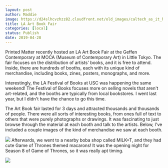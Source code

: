 ```yaml
---
layout: post
author: Maddie
image: https://d24slhcvzhzz82.cloudfront.net/old_images/caltech_as_it_happens/6a0105349b8251970b0240a4a63b23200b.jpg
title: LA Art Book Fair
categories: [local]
status: Publish
date: 2019-04-28
---
```


Printed Matter recently hosted an LA Art Book Fair at the Geffen Contemporary at MOCA (Museum of Contemporary Art) in Little Tokyo. The fair focuses on the distribution of artists' books, and it is free to attend. Inside, there are hundreds of booths, each with its unique kind of merchandise, including books, zines, posters, monographs, and more.

Interestingly, the LA Festival of Books at USC was happening the same weekend! The Festival of Books focuses more on selling novels that aren't art-related, and the booths are typically from local bookstores. I went last year, but I didn't have the chance to go this time.

The Art Book fair lasted for 3 days and attracted thousands and thousands of people. There were all sorts of interesting books, from ones full of text to others that were purely photographs or drawings. It was fascinating to just browse through the material at each booth and talk to the artists. Below, I've included a couple images of the kind of merchandise we saw at each booth.


![](https://d24slhcvzhzz82.cloudfront.net/old_images/caltech_as_it_happens/6a0105349b8251970b0240a4a63b1f200b.jpg)
Afterwards, we went to a nearby boba shop called MILK+T, and they had cute Game of Thrones themed macarons! It was the opening night for Season 8 of Game of Thrones, so it was really apt timing.


![](https://d24slhcvzhzz82.cloudfront.net/old_images/caltech_as_it_happens/6a0105349b8251970b0240a4a63b2c200b.jpg)
